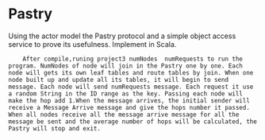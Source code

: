 Pastry
======

Using the actor model the Pastry protocol and a simple object access service to prove its usefulness. Implement in Scala.


        After compile,runing project3 numNodes  numRequests to run the program. NumNodes of node will join in the Pastry one by one. Each node will gets its own leaf tables and route tables by join. When one node built up and update all its tables, it will begin to send message. Each node will send numRequests message. Each request it use a random String in the ID range as the key. Passing each node will make the hop add 1.When the message arrives, the initial sender will receive a Message Arrive message and give the hops number it passed. When all nodes receive all the message arrive message for all the message be sent and the average number of hops will be calculated, the Pastry will stop and exit.
